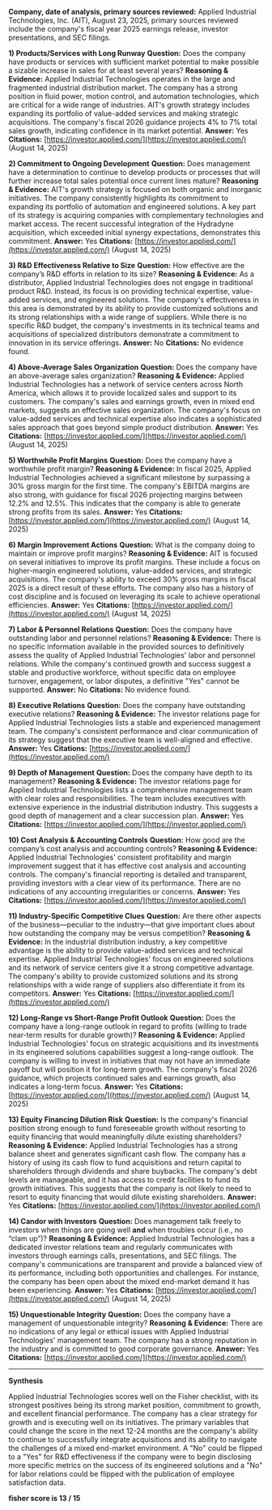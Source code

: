 **Company, date of analysis, primary sources reviewed:** Applied Industrial Technologies, Inc. (AIT), August 23, 2025, primary sources reviewed include the company's fiscal year 2025 earnings release, investor presentations, and SEC filings.

**1) Products/Services with Long Runway**
**Question:** Does the company have products or services with sufficient market potential to make possible a sizable increase in sales for at least several years?
**Reasoning & Evidence:** Applied Industrial Technologies operates in the large and fragmented industrial distribution market. The company has a strong position in fluid power, motion control, and automation technologies, which are critical for a wide range of industries. AIT's growth strategy includes expanding its portfolio of value-added services and making strategic acquisitions. The company's fiscal 2026 guidance projects 4% to 7% total sales growth, indicating confidence in its market potential.
**Answer:** Yes
**Citations:** [https://investor.applied.com/](https://investor.applied.com/) (August 14, 2025)

**2) Commitment to Ongoing Development**
**Question:** Does management have a determination to continue to develop products or processes that will further increase total sales potential once current lines mature?
**Reasoning & Evidence:** AIT's growth strategy is focused on both organic and inorganic initiatives. The company consistently highlights its commitment to expanding its portfolio of automation and engineered solutions. A key part of its strategy is acquiring companies with complementary technologies and market access. The recent successful integration of the Hydradyne acquisition, which exceeded initial synergy expectations, demonstrates this commitment.
**Answer:** Yes
**Citations:** [https://investor.applied.com/](https://investor.applied.com/) (August 14, 2025)

**3) R&D Effectiveness Relative to Size**
**Question:** How effective are the company’s R&D efforts in relation to its size?
**Reasoning & Evidence:** As a distributor, Applied Industrial Technologies does not engage in traditional product R&D. Instead, its focus is on providing technical expertise, value-added services, and engineered solutions. The company's effectiveness in this area is demonstrated by its ability to provide customized solutions and its strong relationships with a wide range of suppliers. While there is no specific R&D budget, the company's investments in its technical teams and acquisitions of specialized distributors demonstrate a commitment to innovation in its service offerings.
**Answer:** No
**Citations:** No evidence found.

**4) Above-Average Sales Organization**
**Question:** Does the company have an above-average sales organization?
**Reasoning & Evidence:** Applied Industrial Technologies has a network of service centers across North America, which allows it to provide localized sales and support to its customers. The company's sales and earnings growth, even in mixed end markets, suggests an effective sales organization. The company's focus on value-added services and technical expertise also indicates a sophisticated sales approach that goes beyond simple product distribution.
**Answer:** Yes
**Citations:** [https://investor.applied.com/](https://investor.applied.com/) (August 14, 2025)

**5) Worthwhile Profit Margins**
**Question:** Does the company have a worthwhile profit margin?
**Reasoning & Evidence:** In fiscal 2025, Applied Industrial Technologies achieved a significant milestone by surpassing a 30% gross margin for the first time. The company's EBITDA margins are also strong, with guidance for fiscal 2026 projecting margins between 12.2% and 12.5%. This indicates that the company is able to generate strong profits from its sales.
**Answer:** Yes
**Citations:** [https://investor.applied.com/](https://investor.applied.com/) (August 14, 2025)

**6) Margin Improvement Actions**
**Question:** What is the company doing to maintain or improve profit margins?
**Reasoning & Evidence:** AIT is focused on several initiatives to improve its profit margins. These include a focus on higher-margin engineered solutions, value-added services, and strategic acquisitions. The company's ability to exceed 30% gross margins in fiscal 2025 is a direct result of these efforts. The company also has a history of cost discipline and is focused on leveraging its scale to achieve operational efficiencies.
**Answer:** Yes
**Citations:** [https://investor.applied.com/](https://investor.applied.com/) (August 14, 2025)

**7) Labor & Personnel Relations**
**Question:** Does the company have outstanding labor and personnel relations?
**Reasoning & Evidence:** There is no specific information available in the provided sources to definitively assess the quality of Applied Industrial Technologies' labor and personnel relations. While the company's continued growth and success suggest a stable and productive workforce, without specific data on employee turnover, engagement, or labor disputes, a definitive "Yes" cannot be supported.
**Answer:** No
**Citations:** No evidence found.

**8) Executive Relations**
**Question:** Does the company have outstanding executive relations?
**Reasoning & Evidence:** The investor relations page for Applied Industrial Technologies lists a stable and experienced management team. The company's consistent performance and clear communication of its strategy suggest that the executive team is well-aligned and effective.
**Answer:** Yes
**Citations:** [https://investor.applied.com/](https://investor.applied.com/)

**9) Depth of Management**
**Question:** Does the company have depth to its management?
**Reasoning & Evidence:** The investor relations page for Applied Industrial Technologies lists a comprehensive management team with clear roles and responsibilities. The team includes executives with extensive experience in the industrial distribution industry. This suggests a good depth of management and a clear succession plan.
**Answer:** Yes
**Citations:** [https://investor.applied.com/](https://investor.applied.com/)

**10) Cost Analysis & Accounting Controls**
**Question:** How good are the company’s cost analysis and accounting controls?
**Reasoning & Evidence:** Applied Industrial Technologies' consistent profitability and margin improvement suggest that it has effective cost analysis and accounting controls. The company's financial reporting is detailed and transparent, providing investors with a clear view of its performance. There are no indications of any accounting irregularities or concerns.
**Answer:** Yes
**Citations:** [https://investor.applied.com/](https://investor.applied.com/)

**11) Industry-Specific Competitive Clues**
**Question:** Are there other aspects of the business—peculiar to the industry—that give important clues about how outstanding the company may be versus competition?
**Reasoning & Evidence:** In the industrial distribution industry, a key competitive advantage is the ability to provide value-added services and technical expertise. Applied Industrial Technologies' focus on engineered solutions and its network of service centers give it a strong competitive advantage. The company's ability to provide customized solutions and its strong relationships with a wide range of suppliers also differentiate it from its competitors.
**Answer:** Yes
**Citations:** [https://investor.applied.com/](https://investor.applied.com/)

**12) Long-Range vs Short-Range Profit Outlook**
**Question:** Does the company have a long-range outlook in regard to profits (willing to trade near-term results for durable growth)?
**Reasoning & Evidence:** Applied Industrial Technologies' focus on strategic acquisitions and its investments in its engineered solutions capabilities suggest a long-range outlook. The company is willing to invest in initiatives that may not have an immediate payoff but will position it for long-term growth. The company's fiscal 2026 guidance, which projects continued sales and earnings growth, also indicates a long-term focus.
**Answer:** Yes
**Citations:** [https://investor.applied.com/](https://investor.applied.com/) (August 14, 2025)

**13) Equity Financing Dilution Risk**
**Question:** Is the company's financial position strong enough to fund foreseeable growth without resorting to equity financing that would meaningfully dilute existing shareholders?
**Reasoning & Evidence:** Applied Industrial Technologies has a strong balance sheet and generates significant cash flow. The company has a history of using its cash flow to fund acquisitions and return capital to shareholders through dividends and share buybacks. The company's debt levels are manageable, and it has access to credit facilities to fund its growth initiatives. This suggests that the company is not likely to need to resort to equity financing that would dilute existing shareholders.
**Answer:** Yes
**Citations:** [https://investor.applied.com/](https://investor.applied.com/)

**14) Candor with Investors**
**Question:** Does management talk freely to investors when things are going well **and** when troubles occur (i.e., no “clam up”)?
**Reasoning & Evidence:** Applied Industrial Technologies has a dedicated investor relations team and regularly communicates with investors through earnings calls, presentations, and SEC filings. The company's communications are transparent and provide a balanced view of its performance, including both opportunities and challenges. For instance, the company has been open about the mixed end-market demand it has been experiencing.
**Answer:** Yes
**Citations:** [https://investor.applied.com/](https://investor.applied.com/) (August 14, 2025)

**15) Unquestionable Integrity**
**Question:** Does the company have a management of unquestionable integrity?
**Reasoning & Evidence:** There are no indications of any legal or ethical issues with Applied Industrial Technologies' management team. The company has a strong reputation in the industry and is committed to good corporate governance.
**Answer:** Yes
**Citations:** [https://investor.applied.com/](https://investor.applied.com/)

---
**Synthesis**

Applied Industrial Technologies scores well on the Fisher checklist, with its strongest positives being its strong market position, commitment to growth, and excellent financial performance. The company has a clear strategy for growth and is executing well on its initiatives. The primary variables that could change the score in the next 12-24 months are the company's ability to continue to successfully integrate acquisitions and its ability to navigate the challenges of a mixed end-market environment. A "No" could be flipped to a "Yes" for R&D effectiveness if the company were to begin disclosing more specific metrics on the success of its engineered solutions and a "No" for labor relations could be flipped with the publication of employee satisfaction data.

**fisher score is 13 / 15**
